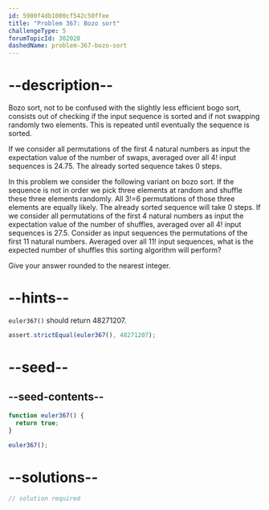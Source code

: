 ```yaml
---
id: 5900f4db1000cf542c50ffee
title: "Problem 367: Bozo sort"
challengeType: 5
forumTopicId: 302028
dashedName: problem-367-bozo-sort
---
```


# --description--

Bozo sort, not to be confused with the slightly less efficient bogo sort, consists out of checking if the input sequence is sorted and if not swapping randomly two elements. This is repeated until eventually the sequence is sorted.

If we consider all permutations of the first 4 natural numbers as input the expectation value of the number of swaps, averaged over all 4! input sequences is 24.75. The already sorted sequence takes 0 steps.

In this problem we consider the following variant on bozo sort. If the sequence is not in order we pick three elements at random and shuffle these three elements randomly. All 3!=6 permutations of those three elements are equally likely. The already sorted sequence will take 0 steps. If we consider all permutations of the first 4 natural numbers as input the expectation value of the number of shuffles, averaged over all 4! input sequences is 27.5. Consider as input sequences the permutations of the first 11 natural numbers. Averaged over all 11! input sequences, what is the expected number of shuffles this sorting algorithm will perform?

Give your answer rounded to the nearest integer.

# --hints--

`euler367()` should return 48271207.

```js
assert.strictEqual(euler367(), 48271207);
```

# --seed--

## --seed-contents--

```js
function euler367() {
  return true;
}

euler367();
```

# --solutions--

```js
// solution required
```
